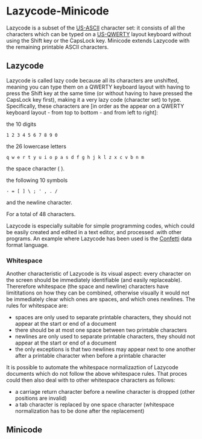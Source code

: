 # Lazycode-Minicode
Lazycode is a subset of the [US-ASCII](https://en.wikipedia.org/wiki/ASCII) character set: it consists of all the characters which can be typed on a [US-QWERTY](https://en.wikipedia.org/wiki/QWERTY) layout keyboard without using the Shift key or the CapsLock key. Minicode extends Lazycode with the remaining printable ASCII characters.

## Lazycode

Lazycode is called lazy code because all its characters are unshifted, meaning you can type them on a QWERTY keyboard layout with having to press the Shift key at the same time (or without having to have pressed the CapsLock key first), making it a very lazy code (character set) to type. Specifically, these characters are [in order as the appear on a QWERTY keyboard layout - from top to bottom - and from left to right]:

the 10 digits

    1 2 3 4 5 6 7 8 9 0

the 26 lowercase letters

    q w e r t y u i o p a s d f g h j k l z x c v b n m

the space character ( ).
     
the following 10 symbols

    - = [ ] \ ; ' , . /
    
and the newline character.

For a total of 48 characters.

Lazycode is especially suitable for simple programming codes, which could be easily created and edited in a text editor, and processed .with other programs. An example where Lazycode has been used is the [Confetti](https://github.com/rolancon/confetti) data format language.

### Whitespace

Another characteristic of Lazycode is its visual aspect: every character on the screen should be immediately identifiable (and easily replaceable). Thererefore whitespace (the space and newline) characters have limititations on how they can be combined, otherwise visually it would not be immediately clear which ones are spaces, and which ones newlines. The rules for whitespace are:
- spaces are only used to separate printable characters, they should not appear at the start or end of a document
- there should be at most one space between two printable characters
- newlines are only used to separate printable characters, they should not appear at the start or end of a document
- the only exceptions is that two newlines may appear next to one another after a printable character when before a printable character

It is possible to automate the whitespace normalizaztion of Lazycode documents which do not follow the above whitespace rules. That proces could then also deal with to other whitespace characters as follows:
- a carriage return character before a newline character is dropped (other positions are invalid)
- a tab character is replaced by one space character (whitespace normalization has to be done after the replacement)

## Minicode

